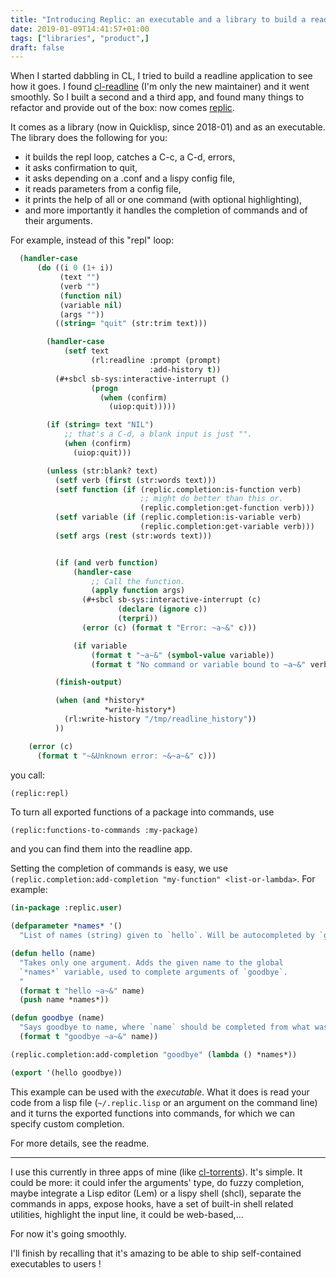 ```yaml
---
title: "Introducing Replic: an executable and a library to build a readline app in no time"
date: 2019-01-09T14:41:57+01:00
tags: ["libraries", "product",]
draft: false
---
```


When I started dabbling in CL, I tried to build a readline application
to see how it goes. I found
[cl-readline](https://github.com/vindarel/cl-readline) (I'm only the
new maintainer) and it went smoothly. So I built a second and a third
app, and found many things to refactor and provide out of the box: now
comes [replic](https://github.com/vindarel/replic/).

It comes as a library (now in Quicklisp, since 2018-01) and as an
executable. The library does the following for you:

- it builds the repl loop, catches a C-c, a C-d, errors,
- it asks confirmation to quit,
- it asks depending on a .conf and a lispy config file,
- it reads parameters from a config file,
- it prints the help of all or one command (with optional highlighting),
- and more importantly it handles the completion of commands and of their arguments.

For example, instead of this "repl" loop:

~~~lisp
  (handler-case
      (do ((i 0 (1+ i))
           (text "")
           (verb "")
           (function nil)
           (variable nil)
           (args ""))
          ((string= "quit" (str:trim text)))

        (handler-case
            (setf text
                  (rl:readline :prompt (prompt)
                               :add-history t))
          (#+sbcl sb-sys:interactive-interrupt ()
                  (progn
                    (when (confirm)
                      (uiop:quit)))))

        (if (string= text "NIL")
            ;; that's a C-d, a blank input is just "".
            (when (confirm)
              (uiop:quit)))

        (unless (str:blank? text)
          (setf verb (first (str:words text)))
          (setf function (if (replic.completion:is-function verb)
                             ;; might do better than this or.
                             (replic.completion:get-function verb)))
          (setf variable (if (replic.completion:is-variable verb)
                             (replic.completion:get-variable verb)))
          (setf args (rest (str:words text)))


          (if (and verb function)
              (handler-case
                  ;; Call the function.
                  (apply function args)
                (#+sbcl sb-sys:interactive-interrupt (c)
                        (declare (ignore c))
                        (terpri))
                (error (c) (format t "Error: ~a~&" c)))

              (if variable
                  (format t "~a~&" (symbol-value variable))
                  (format t "No command or variable bound to ~a~&" verb)))

          (finish-output)

          (when (and *history*
                     *write-history*)
            (rl:write-history "/tmp/readline_history"))
          ))

    (error (c)
      (format t "~&Unknown error: ~&~a~&" c)))
~~~

you call:

~~~lisp
(replic:repl)
~~~

To turn all exported functions of a package into commands, use

    (replic:functions-to-commands :my-package)

and you can find them into the readline app.


Setting the completion of commands is easy, we use
`(replic.completion:add-completion "my-function" <list-or-lambda>`. For example:

~~~lisp
(in-package :replic.user)

(defparameter *names* '()
  "List of names (string) given to `hello`. Will be autocompleted by `goodbye`.")

(defun hello (name)
  "Takes only one argument. Adds the given name to the global
  `*names*` variable, used to complete arguments of `goodbye`.
  "
  (format t "hello ~a~&" name)
  (push name *names*))

(defun goodbye (name)
  "Says goodbye to name, where `name` should be completed from what was given to `hello`."
  (format t "goodbye ~a~&" name))

(replic.completion:add-completion "goodbye" (lambda () *names*))

(export '(hello goodbye))
~~~


This example can be used with the *executable*. What it does is read
your code from a lisp file (`~/.replic.lisp` or an argument on the
command line) and it turns the exported functions into commands, for
which we can specify custom completion.

For more details, see the readme.

---

I use this currently in three apps of mine (like
[cl-torrents](https://github.com/vindarel/cl-torrents)). It's
simple. It could be more: it could infer the arguments' type, do fuzzy
completion, maybe integrate a Lisp editor (Lem) or a lispy shell
(shcl), separate the commands in apps, expose hooks, have a set of
built-in shell related utilities, highlight the input line, it could
be web-based,…

For now it's going smoothly.

I'll finish by recalling that it's amazing to be able to ship
self-contained executables to users !

